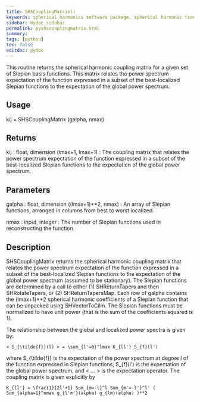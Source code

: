 ```yaml
---
title: SHSCouplingMatrix()
keywords: spherical harmonics software package, spherical harmonic transform, legendre functions, multitaper spectral analysis, Python, gravity, magnetic field
sidebar: mydoc_sidebar
permalink: pyshscouplingmatrix.html
summary:
tags: [python]
toc: false
editdoc: pydoc
---
```


This routine returns the spherical harmonic coupling matrix for a given set of Slepian basis functions. This matrix relates the power spectrum expectation of the function expressed in a subset of the best-localized Slepian functions to the expectation of the global power spectrum.

## Usage

kij = SHSCouplingMatrix (galpha, nmax)

## Returns

kij : float, dimension (lmax+1, lmax+1)
:   The coupling matrix that relates the power spectrum expectation of the function expressed in a subset of the best-localized Slepian functions to the expectation of the global power spectrum.

## Parameters

galpha : float, dimension ((lmax+1)**2, nmax)
:   An array of Slepian functions, arranged in columns from best to worst localized.

nmax : input, integer
:   The number of Slepian functions used in reconstructing the function.

## Description

SHSCouplingMatrix returns the spherical harmonic coupling matrix that relates the power spectrum expectation of the function expressed in a subset of the best-localized Slepian functions to the expectation of the global power spectrum (assumed to be stationary). The Slepian functions are determined by a call to either (1) SHReturnTapers and then SHRotateTapers, or (2) SHReturnTapersMap. Each row of galpha contains the (lmax+1)**2 spherical harmonic coefficients of a Slepian function that can be unpacked using SHVectorToCilm. The Slepian functions must be normalized to have unit power (that is the sum of the coefficients squared is 1).

The relationship between the global and localized power spectra is given by:

`< S_{\tilde{f}}(l) > = \sum_{l'=0}^lmax K_{ll'} S_{f}(l')`

where S_{\tilde{f}} is the expectation of the power spectrum at degree l of the function expressed in Slepian functions, S_{f}(l') is the expectation of the global power spectrum, and < ... > is the expectation operator. The coupling matrix is given explicitly by

`K_{ll'} = \frac{1}{2l'+1} Sum_{m=-l}^l Sum_{m'=-l'}^l' ( Sum_{alpha=1}^nmax g_{l'm'}(alpha) g_{lm}(alpha) )**2`
